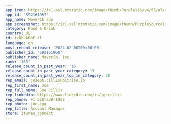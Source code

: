 ```yaml
---
app_icon: https://is1-ssl.mzstatic.com/image/thumb/Purple116/v4/55/a7/d0/55a7d0d9-4cfd-2481-a5e9-79ba615f2498/AppIcon-0-0-1x_U007emarketing-0-10-0-0-85-220.png/1024x1024bb.png
app_id: '592161957'
app_name: Maverik app
app_screenshot: https://is1-ssl.mzstatic.com/image/thumb/PurpleSource116/v4/63/23/29/6323292a-3486-f1b1-e7f7-696f0fec67f1/cc4bc7c7-93bb-4d7c-a6fe-b7bfd8db82d2_Simulator_Screen_Shot_-_iPhone_11_Pro_Max_-_2023-03-09_at_14.23.03.png/1242x2688bb.png
category: Food & Drink
country: US
id: tzOhaA6hF-il
language: en
most_recent_release: '2024-02-06T00:00:00'
publisher_id: '592161960'
publisher_name: Maverik, Inc.
rank: '163'
release_count_in_past_year: '16'
release_count_in_past_year_category: 13
release_count_in_past_year_top_in_category: 38
rep_email: joseph.cillis@bitrise.io
rep_first_name: Joe
rep_full_name: Joe Cillis
rep_linkedin: https://www.linkedin.com/in/joecillis
rep_phone: +1 518-258-1902
rep_photo: joe.jpg
rep_title: Account Manager
store: itunes_connect
---
```

